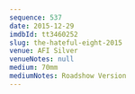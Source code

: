 ```yaml
---
sequence: 537
date: 2015-12-29
imdbId: tt3460252
slug: the-hateful-eight-2015
venue: AFI Silver
venueNotes: null
medium: 70mm
mediumNotes: Roadshow Version
---
```

